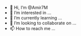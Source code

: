 - 👋 Hi, I’m @Amir7M
- 👀 I’m interested in ...
- 🌱 I’m currently learning ...
- 💞️ I’m looking to collaborate on ...
- 📫 How to reach me ...

<!---
Amir7M/Amir7M is a ✨ special ✨ repository because its `README.md` (this file) appears on your GitHub profile.
You can click the Preview link to take a look at your changes.
--->
